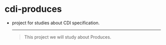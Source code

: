 cdi-produces
============

 * project for studies about CDI specification.
 
    -----------------------------------------
   >  This project we will study about Produces.
